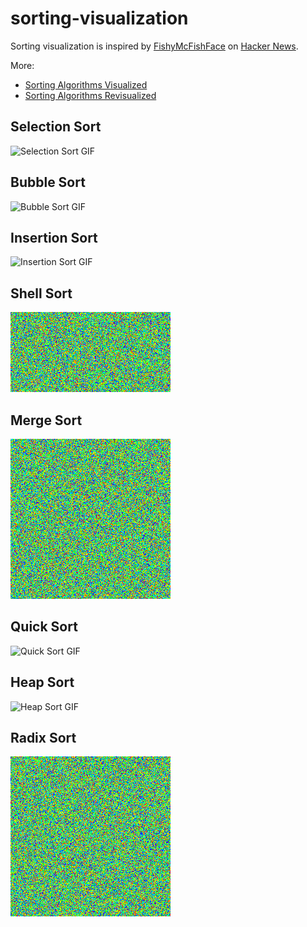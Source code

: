 # sorting-visualization

Sorting visualization is inspired by [FishyMcFishFace](https://imgur.com/t/rainbow/RM3wl) on [Hacker News](https://news.ycombinator.com/item?id=15423202).

More:

- [Sorting Algorithms Visualized](https://imgur.com/a/voutF)
- [Sorting Algorithms Revisualized](https://imgur.com/gallery/GD5gi)

## Selection Sort

![Selection Sort GIF](gifs/selection.gif)

## Bubble Sort

![Bubble Sort GIF](gifs/bubble.gif)

## Insertion Sort

![Insertion Sort GIF](gifs/insertion.gif)

## Shell Sort

![Shell Sort GIF](gifs/shell.gif)

## Merge Sort

![Merge Sort GIF](gifs/merge.gif)

## Quick Sort

![Quick Sort GIF](gifs/quick.gif)

## Heap Sort

![Heap Sort GIF](gifs/heap.gif)

## Radix Sort

![Radix Sort GIF](gifs/radix.gif)

